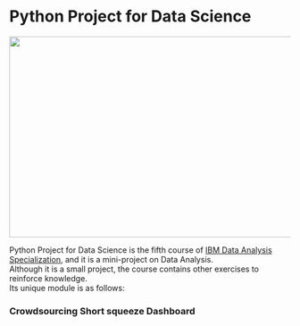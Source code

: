 # Python Project for Data Science

<img src="https://d3f1iyfxxz8i1e.cloudfront.net/courses/course_image/d74c2ecfb15e.jpg" width="600" height="360">

Python Project for Data Science is the fifth course of [IBM Data Analysis Specialization](https://www.coursera.org/account/accomplishments/professional-cert/947G6HG93HX8), and it is a mini-project on Data Analysis.  
Although it is a small project, the course contains other exercises to reinforce knowledge.  
Its unique module is as follows:

### Crowdsourcing Short squeeze Dashboard
